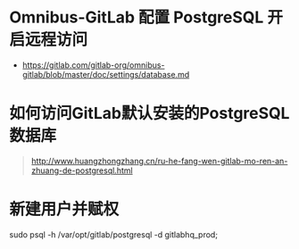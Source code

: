 # Omnibus-GitLab 配置 PostgreSQL 开启远程访问

- https://gitlab.com/gitlab-org/omnibus-gitlab/blob/master/doc/settings/database.md

# 如何访问GitLab默认安装的PostgreSQL数据库

> http://www.huangzhongzhang.cn/ru-he-fang-wen-gitlab-mo-ren-an-zhuang-de-postgresql.html

# 新建用户并赋权

sudo psql -h /var/opt/gitlab/postgresql -d gitlabhq_prod;
